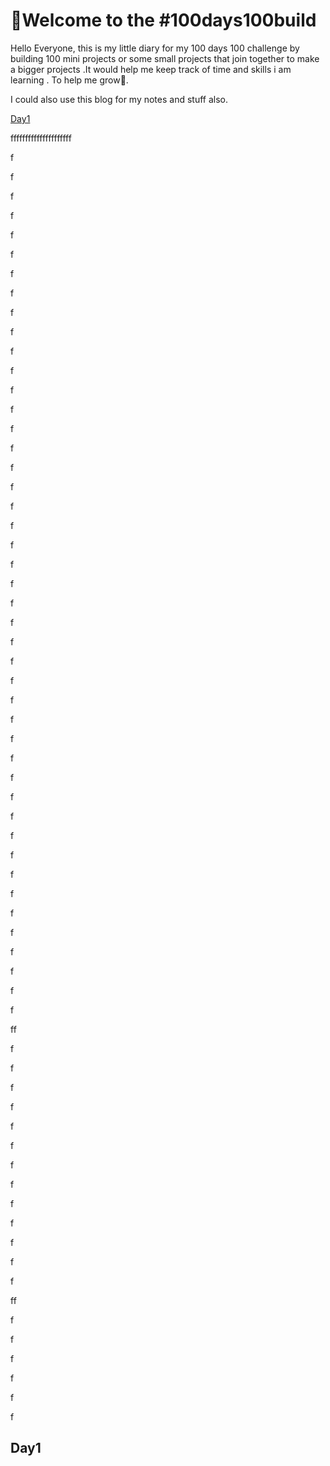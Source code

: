 # 🙏Welcome to the #100days100build

Hello Everyone, this is my little diary for my 100 days 100 challenge by building 100 mini projects or some small projects that join together to make a bigger projects .It would help me keep track of time and skills i am learning . To help me grow🌱.

I could also use this blog for my notes and stuff also.

[Day1](##Day1)

fffffffffffffffffffff

f

f

f

f

f

f


f


f

f

f


f

f


f

f


f

f

f


f

f



f

f

f


f

f

f


f

f


f

f

f

f


f


f


f

f

f

f

f

f


f

f

f

f

f

f

ff

f

f

f

f

f

f

f

f

f

f


f

f

f


ff

f

f

f

f

f

f

## Day1
